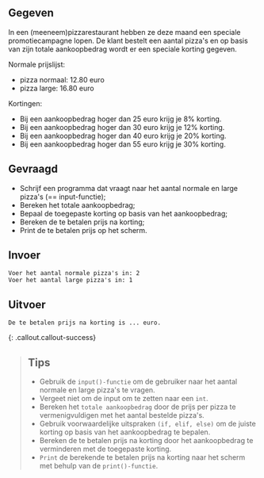 ## Gegeven

In een (meeneem)pizzarestaurant hebben ze deze maand een speciale promotiecampagne lopen. De klant bestelt een aantal pizza's en op basis van zijn totale aankoopbedrag wordt er een speciale korting gegeven.

Normale prijslijst:

* pizza normaal: 12.80 euro
* pizza large: 16.80 euro

Kortingen:

* Bij een aankoopbedrag hoger dan 25 euro krijg je 8% korting.
* Bij een aankoopbedrag hoger dan 30 euro krijg je 12% korting.
* Bij een aankoopbedrag hoger dan 40 euro krijg je 20% korting.
* Bij een aankoopbedrag hoger dan 55 euro krijg je 30% korting.


## Gevraagd
* Schrijf een programma dat vraagt naar het aantal normale en large pizza's (== input-functie);
* Bereken het totale aankoopbedrag;
* Bepaal de toegepaste korting op basis van het aankoopbedrag;
* Bereken de te betalen prijs na korting;
* Print de te betalen prijs op het scherm.

## Invoer
```
Voer het aantal normale pizza's in: 2
Voer het aantal large pizza's in: 1
```

## Uitvoer
```
De te betalen prijs na korting is ... euro.

```

{: .callout.callout-success}
>## Tips
>* Gebruik de `input()-functie` om de gebruiker naar het aantal normale en large pizza's te vragen. 
>* Vergeet niet om de input om te zetten naar een `int`.
>* Bereken het `totale aankoopbedrag` door de prijs per pizza te vermenigvuldigen met het aantal bestelde pizza's.
>* Gebruik voorwaardelijke uitspraken `(if, elif, else)` om de juiste korting op basis van het aankoopbedrag te bepalen.
>* Bereken de te betalen prijs na korting door het aankoopbedrag te verminderen met de toegepaste korting.
>* `Print` de berekende te betalen prijs na korting naar het scherm met behulp van de `print()-functie`.
